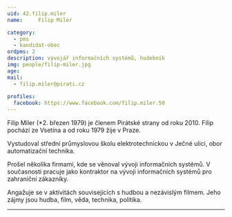 ```yaml
---
uid: 42.filip.miler
name:     Filip Miler

category:
  - pms
  - kandidat-obec
ordpms: 2  
description: vývojář informačních systémů, hudebník
img: people/filip-miler.jpg
age: 
mail:
  - filip.miler@pirati.cz
 
profiles:
  facebook: https://www.facebook.com/filip.miler.50
---
```


Filip Miler (*2. březen 1979) je členem Pirátské strany od roku 2010. Filip pochází ze Vsetína a od roku 1979 žije v Praze.

Vystudoval střední průmyslovou školu elektrotechnickou v Ječné ulici, obor automatizační technika.

Prošel několika firmami, kde se věnoval vývoji informačních systémů. V současnosti pracuje jako kontraktor na vývoji informačních systémů pro zahraniční zákazníky.

Angažuje se v aktivitách souvisejících s hudbou a nezávislým filmem. Jeho zájmy jsou hudba, film, věda, technika, politika.


---